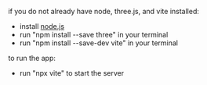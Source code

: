 if you do not already have node, three.js, and vite installed:
- install [node.js]([url](https://nodejs.org/en))
- run "npm install --save three" in your terminal
- run "npm install --save-dev vite" in your terminal

to run the app:
- run "npx vite" to start the server
